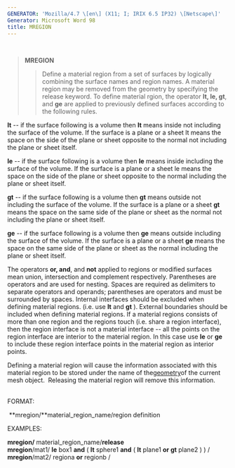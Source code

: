 ```yaml
---
GENERATOR: 'Mozilla/4.7 \[en\] (X11; I; IRIX 6.5 IP32) \[Netscape\]'
Generator: Microsoft Word 98
title: MREGION
---
```


 

> **MREGION**
>
> > Define a material region from a set of surfaces by logically
> > combining the surface names and region names. A material region may
> > be removed from the geometry by specifying the release keyword.
> > To define material rgion, the operator **lt, le, gt**, and **ge**
> > are applied to previously defined surfaces according to the
> > following rules.

**lt** -- if the surface following is a volume then **lt** means inside
not including the surface of the volume. If the surface is a plane or a
sheet lt means the space on the side of the plane or sheet opposite to
the normal not including the plane or sheet itself.

**le** -- if the surface following is a volume then **le** means inside
including the surface of the volume. If the surface is a plane or a
sheet le means the space on the side of the plane or sheet opposite to
the normal including the plane or sheet itself.

**gt** -- if the surface following is a volume then **gt** means outside
not including the surface of the volume. If the surface is a plane or a
sheet **gt** means the space on the same side of the plane or sheet as
the normal not including the plane or sheet itself.

**ge** -- if the surface following is a volume then **ge** means outside
including the surface of the volume. If the surface is a plane or a
sheet **ge** means the space on the same side of the plane or sheet as
the normal including the plane or sheet itself.

The operators **or, and**, and **not** applied to regions or modified
surfaces mean union, intersection and complement respectively.
Parentheses are operators and are used for nesting. Spaces are required
as delimiters to separate operators and operands; parentheses are
operators and must be surrounded by spaces. Internal interfaces should
be excluded when defining material regions. (i.e. use **lt** and **gt**
). External boundaries should be included when defining material
regions. If a material regions consists of more than one region and the
regions touch (i.e. share a region interface), then the region interface
is not a material interface -- all the points on the region interface
are interior to the material region. In this case use **le** or **ge**
to include these region interface points in the material region as
interior points.

Defining a material region will cause the information associated with
this material region to be stored under the name of
the[geometry](geometries.md)of the current mesh object.  Releasing the
material region will remove this information.\
 

FORMAT:

 **mregion/**material\_region\_name/region definition

EXAMPLES:

**mregion/** material\_region\_name/**release**\
**mregion**/mat1/ **le** box1 **and** ( **lt** sphere1 **and** ( **lt**
plane1 **or gt** plane2 ) ) /\
**mregion**/mat2/ regiona **or** regionb /
